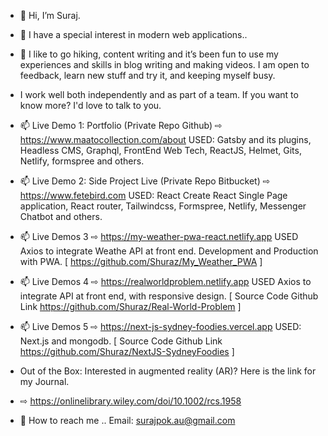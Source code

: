 - 👋 Hi, I’m Suraj.
- 👀 I have a special interest in modern web applications..

- 🌱 I like to go hiking, content writing and it’s been fun to use my experiences and skills in blog writing and making videos. I am open to feedback, learn new stuff and try it, and keeping myself busy.
-  I work well both independently and as part of a team. If you want to know more? I'd love to talk to you.
 
-  📫  Live Demo 1:  Portfolio (Private Repo Github) ⇨  https://www.maatocollection.com/about
       USED:  Gatsby and its plugins, Headless CMS, Graphql, FrontEnd Web Tech, ReactJS, Helmet, Gits, Netlify, formspree and others.
       
-  📫  Live Demo 2:  Side Project Live (Private Repo Bitbucket) ⇨  https://www.fetebird.com
       USED:  React Create React Single Page application, React router, Tailwindcss, Formspree, Netlify, Messenger Chatbot  and others.
              
-  📫  Live Demos 3 ⇨  https://my-weather-pwa-react.netlify.app
       USED Axios to integrate Weathe API at front end. Development and Production with PWA.
       [ https://github.com/Shuraz/My_Weather_PWA ]
       
-  📫  Live Demos 4 ⇨  https://realworldproblem.netlify.app
       USED Axios to integrate API at front end, with responsive design.
       [ Source Code Github Link  https://github.com/Shuraz/Real-World-Problem ]
       
-  📫  Live Demos 5 ⇨  https://next-js-sydney-foodies.vercel.app
       USED:  Next.js and mongodb.
       [ Source Code Github Link https://github.com/Shuraz/NextJS-SydneyFoodies ]

- Out of the Box: Interested in augmented reality (AR)? Here is the link for my Journal.
- ⇨ https://onlinelibrary.wiley.com/doi/10.1002/rcs.1958


- 📨 How to reach me ..  Email: surajpok.au@gmail.com

<!---
Shuraz/Shuraz is a ✨ special ✨ repository because its `README.md` (this file) appears on your GitHub profile.
You can click the Preview link to take a look at your changes.
--->

